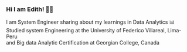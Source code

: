 ### Hi I am Edith! 🙂👋

I am System Engineer sharing about my learnings in Data Analytics 📊
Studied system Engineering at the University of Federico Villareal, Lima-Peru <br/>
and Big data Analytic Certification at Georgian College, Canada 



